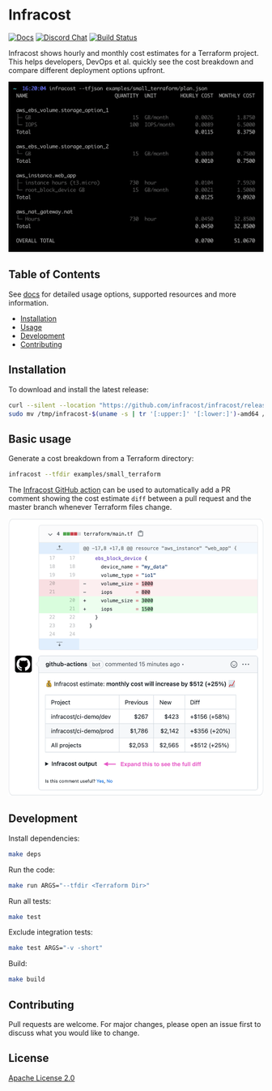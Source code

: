 # Infracost

<a href="https://docs.infracost.io"><img alt="Docs" src="https://img.shields.io/badge/docs-blue"/></a> <a href="https://discord.gg/Cu9ftEg"><img alt="Discord Chat" src="https://img.shields.io/discord/746703155953270794.svg"/></a> <a href="https://github.com/infracost/infracost/actions?query=workflow%3AGo+branch%3Amaster"><img alt="Build Status" src="https://img.shields.io/github/workflow/status/infracost/infracost/Go/master"></a>

Infracost shows hourly and monthly cost estimates for a Terraform project. This helps developers, DevOps et al. quickly see the cost breakdown and compare different deployment options upfront.

<img src="examples/screenshot.png" width=557 alt="Example infracost output" />

## Table of Contents

See [docs](https://docs.infracost.io) for detailed usage options, supported resources and more information.

* [Installation](#installation)
* [Usage](#basic_usage)
* [Development](#development)
* [Contributing](#contributing)

## Installation

To download and install the latest release:

```sh
curl --silent --location "https://github.com/infracost/infracost/releases/latest/download/infracost-$(uname -s)-amd64.tar.gz" | tar xz -C /tmp
sudo mv /tmp/infracost-$(uname -s | tr '[:upper:]' '[:lower:]')-amd64 /usr/local/bin/infracost
```

## Basic usage

Generate a cost breakdown from a Terraform directory:
```sh
infracost --tfdir examples/small_terraform
```

The [Infracost GitHub action](https://github.com/marketplace/actions/run-infracost) can be used to automatically add a PR comment showing the cost estimate `diff` between a pull request and the master branch whenever Terraform files change.

<img src="https://raw.githubusercontent.com/infracost/infracost-gh-action/master/screenshot.png" width=557 alt="Example infracost diff usage" />

## Development

Install dependencies:
```sh
make deps
```

Run the code:
```sh
make run ARGS="--tfdir <Terraform Dir>"
```

Run all tests:
```sh
make test
```

Exclude integration tests:
```sh
make test ARGS="-v -short"
```

Build:
```sh
make build
```

## Contributing

Pull requests are welcome. For major changes, please open an issue first to discuss what you would like to change.

## License

[Apache License 2.0](https://choosealicense.com/licenses/apache-2.0/)
